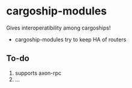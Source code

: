 cargoship-modules
=================

Gives interoperatibility among cargoships!

* cargoship-modules try to keep HA of routers

To-do
-----

1. supports axon-rpc
2. ...
